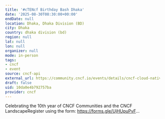 ```yaml
---
title: '#cTENcf Birthday Bash Dhaka'
date: '2025-08-30T08:30:00+00:00'
endDate: null
location: Dhaka, Dhaka Division (BD)
city: Dhaka
country: dhaka division (bd)
region: null
lat: null
lon: null
organizer: null
mode: in-person
tags:
- cncf
- event
source: cncf-api
external_url: https://community.cncf.io/events/details/cncf-cloud-native-dhaka-presents-ctencf-birthday-bash-dhaka/
draft: false
uid: 10da0e4b792757ba
provider: cncf
---
```

Celebrating the 10th year of CNCF Communities and the CNCF LandscapeRegister using the form: https://forms.gle/UjHUpuPvF...
